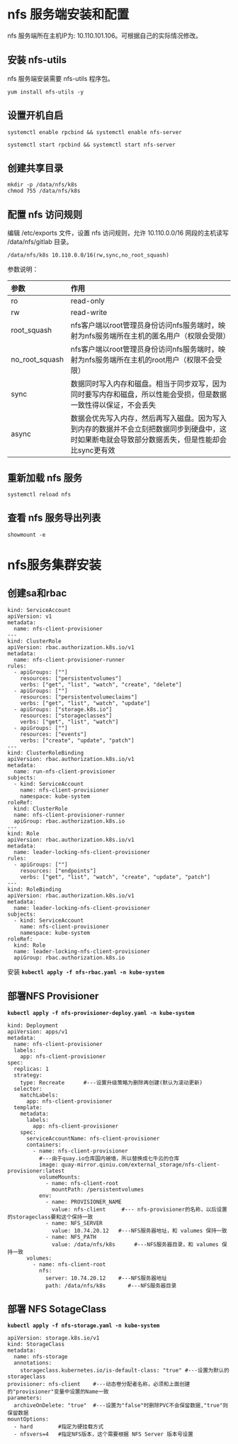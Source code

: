 # nfs 服务端安装和配置

nfs 服务端所在主机IP为: 10.110.101.106。可根据自己的实际情况修改。

## 安装 nfs-utils

nfs 服务端安装需要 nfs-utils 程序包。

```
yum install nfs-utils -y
```

## 设置开机自启

```
systemctl enable rpcbind && systemctl enable nfs-server

systemctl start rpcbind && systemctl start nfs-server
```

## 创建共享目录

```
mkdir -p /data/nfs/k8s
chmod 755 /data/nfs/k8s
```

## 配置 nfs 访问规则

 编辑 /etc/exports 文件，设置 nfs 访问规则，允许 10.110.0.0/16 网段的主机读写 /data/nfs/gitlab 目录。

```
/data/nfs/k8s 10.110.0.0/16(rw,sync,no_root_squash)
```

参数说明：

|参数|	作用|
|:--- |:---|
|ro| read-only|
|rw| read-write|
|root_squash| nfs客户端以root管理员身份访问nfs服务端时，映射为nfs服务端所在主机的匿名用户（权限会受限）|
|no_root_squash|nfs客户端以root管理员身份访问nfs服务端时，映射为nfs服务端所在主机的root用户（权限不会受限）
|sync|数据同时写入内存和磁盘。相当于同步双写，因为同时要写内存和磁盘，所以性能会受损，但是数据一致性得以保证，不会丢失|
|async|数据会优先写入内存，然后再写入磁盘。因为写入到内存的数据并不会立刻把数据同步到硬盘中，这时如果断电就会导致部分数据丢失，但是性能却会比sync更有效|

## 重新加载 nfs 服务

```
systemctl reload nfs
```

## 查看 nfs 服务导出列表

```
showmount -e
```



# nfs服务集群安装

## 创建sa和rbac

```
kind: ServiceAccount
apiVersion: v1
metadata:
  name: nfs-client-provisioner
---
kind: ClusterRole
apiVersion: rbac.authorization.k8s.io/v1
metadata:
  name: nfs-client-provisioner-runner
rules:
  - apiGroups: [""]
    resources: ["persistentvolumes"]
    verbs: ["get", "list", "watch", "create", "delete"]
  - apiGroups: [""]
    resources: ["persistentvolumeclaims"]
    verbs: ["get", "list", "watch", "update"]
  - apiGroups: ["storage.k8s.io"]
    resources: ["storageclasses"]
    verbs: ["get", "list", "watch"]
  - apiGroups: [""]
    resources: ["events"]
    verbs: ["create", "update", "patch"]
---
kind: ClusterRoleBinding
apiVersion: rbac.authorization.k8s.io/v1
metadata:
  name: run-nfs-client-provisioner
subjects:
  - kind: ServiceAccount
    name: nfs-client-provisioner
    namespace: kube-system      
roleRef:
  kind: ClusterRole
  name: nfs-client-provisioner-runner
  apiGroup: rbac.authorization.k8s.io
---
kind: Role
apiVersion: rbac.authorization.k8s.io/v1
metadata:
  name: leader-locking-nfs-client-provisioner
rules:
  - apiGroups: [""]
    resources: ["endpoints"]
    verbs: ["get", "list", "watch", "create", "update", "patch"]
---
kind: RoleBinding
apiVersion: rbac.authorization.k8s.io/v1
metadata:
  name: leader-locking-nfs-client-provisioner
subjects:
  - kind: ServiceAccount
    name: nfs-client-provisioner
    namespace: kube-system     
roleRef:
  kind: Role
  name: leader-locking-nfs-client-provisioner
  apiGroup: rbac.authorization.k8s.io
```

安装 **`kubectl apply -f nfs-rbac.yaml -n kube-system`**

## 部署NFS Provisioner

 **`kubectl apply -f nfs-provisioner-deploy.yaml -n kube-system`**

```
kind: Deployment
apiVersion: apps/v1
metadata:
  name: nfs-client-provisioner
  labels:
    app: nfs-client-provisioner
spec:
  replicas: 1
  strategy:
    type: Recreate      #---设置升级策略为删除再创建(默认为滚动更新)
  selector:
    matchLabels:
      app: nfs-client-provisioner
  template:
    metadata:
      labels:
        app: nfs-client-provisioner
    spec:
      serviceAccountName: nfs-client-provisioner
      containers:
        - name: nfs-client-provisioner
          #---由于quay.io仓库国内被墙，所以替换成七牛云的仓库
          image: quay-mirror.qiniu.com/external_storage/nfs-client-provisioner:latest
          volumeMounts:
            - name: nfs-client-root
              mountPath: /persistentvolumes
          env:
            - name: PROVISIONER_NAME
              value: nfs-client     #--- nfs-provisioner的名称，以后设置的storageclass要和这个保持一致
            - name: NFS_SERVER
              value: 10.74.20.12   #---NFS服务器地址，和 valumes 保持一致
            - name: NFS_PATH
              value: /data/nfs/k8s      #---NFS服务器目录，和 valumes 保持一致
      volumes:
        - name: nfs-client-root
          nfs:
            server: 10.74.20.12    #---NFS服务器地址
            path: /data/nfs/k8s       #---NFS服务器目录
```

## 部署 NFS SotageClass

**`kubectl apply -f nfs-storage.yaml -n kube-system`**

```
apiVersion: storage.k8s.io/v1
kind: StorageClass
metadata:
  name: nfs-storage
  annotations:
    storageclass.kubernetes.io/is-default-class: "true" #---设置为默认的storageclass
provisioner: nfs-client    #---动态卷分配者名称，必须和上面创建的"provisioner"变量中设置的Name一致
parameters:
  archiveOnDelete: "true"  #---设置为"false"时删除PVC不会保留数据,"true"则保留数据
mountOptions:
  - hard        #指定为硬挂载方式
  - nfsvers=4   #指定NFS版本，这个需要根据 NFS Server 版本号设置
```